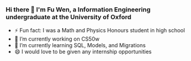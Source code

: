 ### Hi there 👋 I'm Fu Wen, a Information Engineering undergraduate at the University of Oxford 

- ⚡ Fun fact: I was a Math and Physics Honours student in high school
- 🔭 I’m currently working on CS50w
- 🌱 I’m currently learning SQL, Models, and Migrations 
- 😄 I would love to be given any internship opportunities
<!-- - ⚡ Fun fact: I have not had formal education in Computer Science -->
